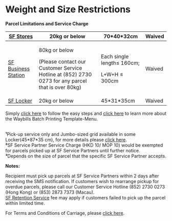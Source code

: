 # Weight and Size Restrictions

**Parcel Limitations and Service Charge**

| [SF Stores](https://htm.sf-express.com/hk/en/dynamic_function/S.F.Network/SF_store_address/)                      | 20kg or below                                                                                                                | 70\*40\*32cm                                          | Waived |
| ----------------------------------------------------------------------------------------------------------------- | ---------------------------------------------------------------------------------------------------------------------------- | ----------------------------------------------------- | ------ |
| [SF Business Station](https://htm.sf-express.com/hk/en/dynamic_function/S.F.Network/SF_business_station_address/) | <p>80kg or below</p><p>(Please contact our Customer Service Hotline at (852) 2730 0273 for any parcel that is over 80kg)</p> | <p>Each single length≤ 160cm;</p><p>L+W+H ≤ 300cm</p> | Waived |
| [SF Locker](https://htm.sf-express.com/hk/en/dynamic_function/S.F.Network/SF_Locker/)                             | 20kg or below                                                                                                                | 45\*31\*35cm                                          | Waived |

&#x20;

Simply [click here](https://htm.sf-express.com/.gallery/hk/dynamic_function/QR-Leaflet_EN.jpg) to follow the easy steps and [click here](https://htm.sf-express.com/hk/tc/download/SFHK_WBPT_TC_MENU.pdf) to learn more about the Waybills Batch Printing Template-Menu.

\
**¹**Pick-up service only and Jumbo-sized grid available in some Locker(45\*87\*35 cm), for more details please [click here](https://htm.sf-express.com/hk/en/dynamic_function/S.F.Network/SF_Locker/).\
**²**SF Service Partner Service Charge (HKD 10/ MOP 10) would be exempted for parcels picked up at SF Service Partners until further notice.\
**³**Depends on the size of parcel that the specific SF Service Partner accepts.

&#x20;

**Notes:**

Recipient must pick up parcels at SF Service Partners within 2 days after receiving the SMS notification. If customers wish to rearrange pickup for overdue parcels, please call our Customer Service Hotline (852) 2730 0273 (Hong Kong) or (853) 2873 7373 (Macau).\
[SF Retention Service](https://htm.sf-express.com/hk/en/products_services/Express_Services/Value_added_Services/SF_Retention_Service/) fee may apply if customers failed to pick up the parcel within limited time.

&#x20;

&#x20;For Terms and Conditions of Carriage, please [click here](https://htm.sf-express.com/hk/en/use_clause/waybill_clause.html).
